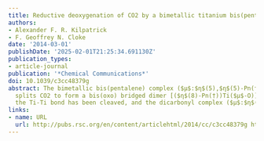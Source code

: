 ```yaml
---
title: Reductive deoxygenation of CO2 by a bimetallic titanium bis(pentalene) complex.
authors:
- Alexander F. R. Kilpatrick
- F. Geoffrey N. Cloke
date: '2014-03-01'
publishDate: '2025-02-01T21:25:34.691130Z'
publication_types:
- article-journal
publication: '*Chemical Communications*'
doi: 10.1039/c3cc48379g
abstract: The bimetallic bis(pentalene) complex ($μ$:$η$(5),$η$(5)-Pn(†))2Ti2 reductively
  splits CO2 to form a bis(oxo) bridged dimer [($η$(8)-Pn(†))Ti($μ$-O)]2, in which
  the Ti-Ti bond has been cleaved, and the dicarbonyl complex ($μ$:$η$(5),$η$(5)-Pn(†))2[Ti(CO)]2.
links:
- name: URL
  url: http://pubs.rsc.org/en/content/articlehtml/2014/cc/c3cc48379g https://doi.org/10.1039/c3cc48379g
---
```

